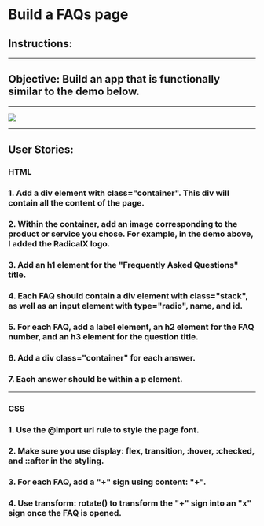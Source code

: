 # Build a FAQs page

## Instructions:

---

## Objective: Build an app that is functionally similar to the demo below.

---

![](FAQs-page.gif)

---

## User Stories:

### **HTML**

### 1. Add a **div** element with **class="container"**. This div will contain all the content of the page.

### 2. Within the container, add an **image** corresponding to the product or service you chose. For example, in the demo above, I added the RadicalX logo.

### 3. Add an **h1** element for the "Frequently Asked Questions" title.

### 4. Each FAQ should contain a **div** element with **class="stack"**, as well as an **input** element with **type="radio"**, **name**, and **id**.

### 5. For each FAQ, add a **label** element, an **h2** element for the FAQ number, and an **h3** element for the question title.

### 6. Add a **div class="container"** for each answer.

### 7. Each answer should be within a **p** element.

---

### **CSS**

### 1. Use the **@import url** rule to style the page font.

### 2. Make sure you use **display: flex**, **transition**, **:hover**, **:checked**, and **::after** in the styling.

### 3. For each FAQ, add a **"+"** sign using **content: "+"**.

### 4. Use **transform: rotate()** to transform the **"+"** sign into an **"x"** sign once the FAQ is opened.
